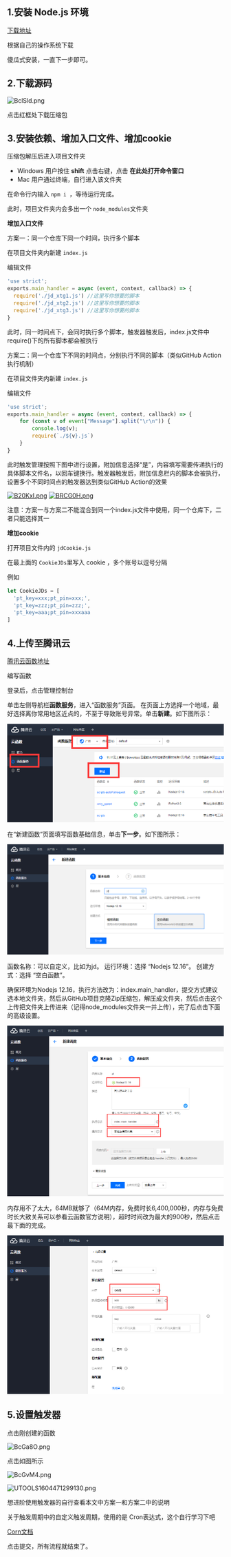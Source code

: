 ## 1.安装 Node.js 环境

[下载地址](https://nodejs.org/zh-tw/download/ )

根据自己的操作系统下载

傻瓜式安装，一直下一步即可。



## 2.下载源码

![BclSld.png](https://s1.ax1x.com/2020/11/04/BclSld.png)

点击红框处下载压缩包

## 3.安装依赖、增加入口文件、增加cookie

压缩包解压后进入项目文件夹

- Windows 用户按住  **shift** 点击右键，点击 **在此处打开命令窗口**
- Mac 用户通过终端，自行进入该文件夹

在命令行内输入 `npm i `，等待运行完成。

此时，项目文件夹内会多出一个 `node_modules`文件夹

 **增加入口文件**

方案一：同一个仓库下同一个时间，执行多个脚本

在项目文件夹内新建 `index.js`

编辑文件

```javascript
'use strict';
exports.main_handler = async (event, context, callback) => {
  require('./jd_xtg1.js') //这里写你想要的脚本
  require('./jd_xtg2.js') //这里写你想要的脚本
  require('./jd_xtg3.js') //这里写你想要的脚本
}

```
此时，同一时间点下，会同时执行多个脚本，触发器触发后，index.js文件中require()下的所有脚本都会被执行

方案二：同一个仓库下不同的时间点，分别执行不同的脚本（类似GitHub Action执行机制）

在项目文件夹内新建 `index.js`

编辑文件

```javascript
'use strict';
exports.main_handler = async (event, context, callback) => {
    for (const v of event["Message"].split("\r\n")) {
        console.log(v);
        require(`./${v}.js`)
    }
}

```

此时触发管理按照下图中进行设置，附加信息选择“是”，内容填写需要传递执行的具体脚本文件名，以回车键换行。触发器触发后，附加信息栏内的脚本会被执行，设置多个不同时间点的触发器达到类似GitHub Action的效果


[![B20KxI.png](https://s1.ax1x.com/2020/11/05/B20KxI.png)](https://imgchr.com/i/B20KxI)
[![BRCG0H.png](https://s1.ax1x.com/2020/11/05/BRCG0H.png)](https://imgchr.com/i/BRCG0H)

注意：方案一与方案二不能混合到同一个index.js文件中使用，同一个仓库下，二者只能选择其一


 **增加cookie**

打开项目文件内的 `jdCookie.js`

在最上面的 `CookieJDs`里写入 cookie ，多个账号以逗号分隔

例如

```javascript
let CookieJDs = [
  'pt_key=xxx;pt_pin=xxx;', 
  'pt_key=zzz;pt_pin=zzz;',
  'pt_key=aaa;pt_pin=xxxaaa
]
```



## 4.上传至腾讯云

[腾讯云函数地址]( https://console.cloud.tencent.com/scf/index )

编写函数

登录后，点击管理控制台

单击左侧导航栏**函数服务**，进入“函数服务”页面。
在页面上方选择一个地域，最好选择离你常用地区近点的，不至于导致账号异常。单击**新建**。如下图所示：

![iCloud1](./icon/iCloud1.png)

在“新建函数”页面填写函数基础信息，单击**下一步**。如下图所示：

![iCloud2](./icon/iCloud2.png)

函数名称：可以自定义，比如为jd。
运行环境：选择 “Nodejs 12.16”。
创建方式：选择 “空白函数”。

确保环境为Nodejs 12.16，执行方法改为：index.main_handler，提交方式建议选本地文件夹，然后从GitHub项目克隆Zip压缩包，解压成文件夹，然后点击这个上传把文件夹上传进来（记得node_modules文件夹一并上传），完了后点击下面的高级设置。

![iCloud3](./icon/iCloud3.png)

内存用不了太大，64MB就够了（64M内存，免费时长6,400,000秒，内存与免费时长大致关系可以参看云函数官方说明），超时时间改为最大的900秒，然后点击最下面的完成。

![iCloud4](./icon/iCloud4.png)

## 5.设置触发器

点击刚创建的函数

![BcGa8O.png](https://s1.ax1x.com/2020/11/04/BcGa8O.png)

点击如图所示

![BcGvM4.png](https://s1.ax1x.com/2020/11/04/BcGvM4.png)

![UTOOLS1604471299130.png](https://img01.sogoucdn.com/app/a/100520146/f8d70ea4f8e08d9e87ec8c13474f22c3)

想进阶使用触发器的自行查看本文中方案一和方案二中的说明

关于触发周期中的自定义触发周期，使用的是 Cron表达式，这个自行学习下吧

[Corn文档](https://cloud.tencent.com/document/product/583/9708#cron-.E8.A1.A8.E8.BE.BE.E5.BC.8F)



点击提交，所有流程就结束了。
